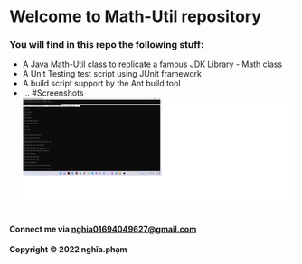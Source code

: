 # Welcome to Math-Util repository
### You will find in this repo the following stuff:

* A Java Math-Util class to replicate a famous JDK Library - Math class
* A Unit Testing test script using JUnit framework
* A build script support by the Ant build tool
* ...
#Screenshots
![](https://github.com/Nghia-PD/math-util-ant/blob/main/screenshot/build-process-with-ant.png)
![]()

#### Connect me via nghia01694049627@gmail.com

#### Copyright &#169; 2022 nghĩa.phạm
